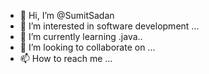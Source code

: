 - 👋 Hi, I’m @SumitSadan
- 👀 I’m interested in software development ...
- 🌱 I’m currently learning .java..
- 💞️ I’m looking to collaborate on ...
- 📫 How to reach me ...

<!---
SumitSadan/SumitSadan is a ✨ special ✨ repository because its `README.md` (this file) appears on your GitHub profile.
You can click the Preview link to take a look at your changes.
--->
